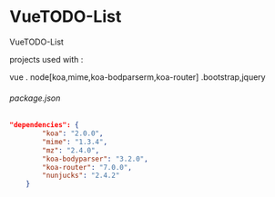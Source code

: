 # VueTODO-List
VueTODO-List

projects used with :

vue . node[koa,mime,koa-bodparserm,koa-router] .bootstrap,jquery

###### package.json
```json
"dependencies": {
        "koa": "2.0.0",
        "mime": "1.3.4",
        "mz": "2.4.0",
        "koa-bodyparser": "3.2.0",
        "koa-router": "7.0.0",
        "nunjucks": "2.4.2"
    }
```

